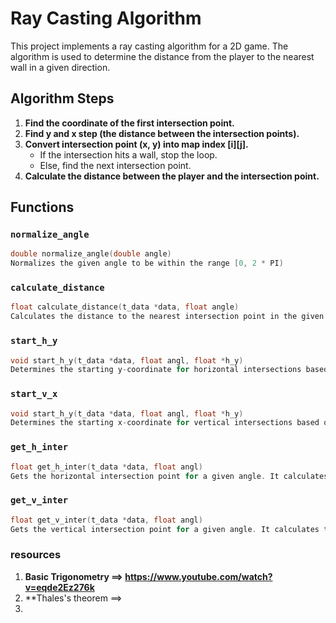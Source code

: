 # Ray Casting Algorithm

This project implements a ray casting algorithm for a 2D game. The algorithm is used to determine the distance from the player to the nearest wall in a given direction.

## Algorithm Steps

1. **Find the coordinate of the first intersection point.**
2. **Find y and x step (the distance between the intersection points).**
3. **Convert intersection point (x, y) into map index [i][j].**
   - If the intersection hits a wall, stop the loop.
   - Else, find the next intersection point.
4. **Calculate the distance between the player and the intersection point.**

## Functions

### `normalize_angle`

```c
double normalize_angle(double angle)
Normalizes the given angle to be within the range [0, 2 * PI)
```

### `calculate_distance`
```c
float calculate_distance(t_data *data, float angle)
Calculates the distance to the nearest intersection point in the given direction
```
### `start_h_y`
```c
void start_h_y(t_data *data, float angl, float *h_y)
Determines the starting y-coordinate for horizontal intersections based on the ray's angle
```
### `start_v_x`
```c
void start_h_y(t_data *data, float angl, float *h_y)
Determines the starting x-coordinate for vertical intersections based on the ray's angle
```
### `get_h_inter`
```c
float get_h_inter(t_data *data, float angl)
Gets the horizontal intersection point for a given angle. It calculates the x and y steps, iterates through potential intersection points, and returns the distance to the nearest wall
```
### `get_v_inter`
```c
float get_v_inter(t_data *data, float angl)
Gets the vertical intersection point for a given angle. It calculates the x and y steps, iterates through potential intersection points, and returns the distance to the nearest wall
```

### resources ###
1.  **Basic Trigonometry ==> https://www.youtube.com/watch?v=eqde2Ez276k**
2. **Thales's theorem ==> 
4. 